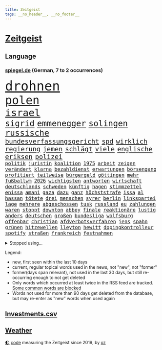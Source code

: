 ```yaml
---
title: Zeitgeist
tags: __no_header__, __no_footer__
---
```


# [Zeitgeist](https://oliz.io/zeitgeist/)

## Language

<h3><a href="https://www.spiegel.de" target="_blank">spiegel.de</a> (German, 7 to 2 occurrences)</h3>
<p style="font-family:monospace">
<span style="font-size:32pt"><a href="news_links.html#drohnen" class="current">drohnen</a></span>
<br>
<span style="font-size:28pt"><a href="news_links.html#polen" class="current">polen</a></span>
<br>
<span style="font-size:24pt"><a href="news_links.html#israel" class="current">israel</a></span>
<br>
<span style="font-size:20pt"><a href="news_links.html#sigrid" class="new">sigrid</a></span>
<span style="font-size:20pt"><a href="news_links.html#emmenegger" class="new">emmenegger</a></span>
<span style="font-size:20pt"><a href="news_links.html#solingen" class="current">solingen</a></span>
<span style="font-size:20pt"><a href="news_links.html#russische" class="current">russische</a></span>
<br>
<span style="font-size:16pt"><a href="news_links.html#bundesverfassungsgericht" class="current">bundesverfassungsgericht</a></span>
<span style="font-size:16pt"><a href="news_links.html#spd" class="current">spd</a></span>
<span style="font-size:16pt"><a href="news_links.html#wirklich" class="current">wirklich</a></span>
<span style="font-size:16pt"><a href="news_links.html#regierung" class="current">regierung</a></span>
<span style="font-size:16pt"><a href="news_links.html#jemen" class="current">jemen</a></span>
<span style="font-size:16pt"><a href="news_links.html#schlägt" class="current">schlägt</a></span>
<span style="font-size:16pt"><a href="news_links.html#viele" class="current">viele</a></span>
<span style="font-size:16pt"><a href="news_links.html#englische" class="current">englische</a></span>
<span style="font-size:16pt"><a href="news_links.html#eriksen" class="new">eriksen</a></span>
<span style="font-size:16pt"><a href="news_links.html#polizei" class="current">polizei</a></span>
<br>
<span style="font-size:12pt"><a href="news_links.html#politik" class="current">politik</a></span>
<span style="font-size:12pt"><a href="news_links.html#juristin" class="current">juristin</a></span>
<span style="font-size:12pt"><a href="news_links.html#koalition" class="current">koalition</a></span>
<span style="font-size:12pt"><a href="news_links.html#1975" class="current">1975</a></span>
<span style="font-size:12pt"><a href="news_links.html#arbeit" class="current">arbeit</a></span>
<span style="font-size:12pt"><a href="news_links.html#zeigen" class="current">zeigen</a></span>
<span style="font-size:12pt"><a href="news_links.html#verändert" class="current">verändert</a></span>
<span style="font-size:12pt"><a href="news_links.html#klarna" class="new">klarna</a></span>
<span style="font-size:12pt"><a href="news_links.html#bezahldienst" class="new">bezahldienst</a></span>
<span style="font-size:12pt"><a href="news_links.html#erwartungen" class="current">erwartungen</a></span>
<span style="font-size:12pt"><a href="news_links.html#börsengang" class="current">börsengang</a></span>
<span style="font-size:12pt"><a href="news_links.html#profitiert" class="current">profitiert</a></span>
<span style="font-size:12pt"><a href="news_links.html#teilweise" class="current">teilweise</a></span>
<span style="font-size:12pt"><a href="news_links.html#bürgergeld" class="current">bürgergeld</a></span>
<span style="font-size:12pt"><a href="news_links.html#göttingen" class="current">göttingen</a></span>
<span style="font-size:12pt"><a href="news_links.html#mehr" class="current">mehr</a></span>
<span style="font-size:12pt"><a href="news_links.html#fußballwm" class="current">fußballwm</a></span>
<span style="font-size:12pt"><a href="news_links.html#2026" class="current">2026</a></span>
<span style="font-size:12pt"><a href="news_links.html#wichtigsten" class="current">wichtigsten</a></span>
<span style="font-size:12pt"><a href="news_links.html#antworten" class="current">antworten</a></span>
<span style="font-size:12pt"><a href="news_links.html#wirtschaft" class="current">wirtschaft</a></span>
<span style="font-size:12pt"><a href="news_links.html#deutschlands" class="current">deutschlands</a></span>
<span style="font-size:12pt"><a href="news_links.html#schweden" class="current">schweden</a></span>
<span style="font-size:12pt"><a href="news_links.html#künftig" class="current">künftig</a></span>
<span style="font-size:12pt"><a href="news_links.html#hagen" class="new">hagen</a></span>
<span style="font-size:12pt"><a href="news_links.html#stimmzettel" class="current">stimmzettel</a></span>
<span style="font-size:12pt"><a href="news_links.html#enissa" class="new">enissa</a></span>
<span style="font-size:12pt"><a href="news_links.html#amani" class="new">amani</a></span>
<span style="font-size:12pt"><a href="news_links.html#gaza" class="current">gaza</a></span>
<span style="font-size:12pt"><a href="news_links.html#dazu" class="current">dazu</a></span>
<span style="font-size:12pt"><a href="news_links.html#ganz" class="current">ganz</a></span>
<span style="font-size:12pt"><a href="news_links.html#höchststrafe" class="current">höchststrafe</a></span>
<span style="font-size:12pt"><a href="news_links.html#issa" class="new">issa</a></span>
<span style="font-size:12pt"><a href="news_links.html#al" class="current">al</a></span>
<span style="font-size:12pt"><a href="news_links.html#hassan" class="current">hassan</a></span>
<span style="font-size:12pt"><a href="news_links.html#tötete" class="current">tötete</a></span>
<span style="font-size:12pt"><a href="news_links.html#drei" class="current">drei</a></span>
<span style="font-size:12pt"><a href="news_links.html#menschen" class="current">menschen</a></span>
<span style="font-size:12pt"><a href="news_links.html#syrer" class="current">syrer</a></span>
<span style="font-size:12pt"><a href="news_links.html#berlin" class="current">berlin</a></span>
<span style="font-size:12pt"><a href="news_links.html#linkspartei" class="current">linkspartei</a></span>
<span style="font-size:12pt"><a href="news_links.html#lage" class="current">lage</a></span>
<span style="font-size:12pt"><a href="news_links.html#mehrere" class="current">mehrere</a></span>
<span style="font-size:12pt"><a href="news_links.html#abgeschossen" class="current">abgeschossen</a></span>
<span style="font-size:12pt"><a href="news_links.html#tusk" class="current">tusk</a></span>
<span style="font-size:12pt"><a href="news_links.html#russland" class="current">russland</a></span>
<span style="font-size:12pt"><a href="news_links.html#eu" class="current">eu</a></span>
<span style="font-size:12pt"><a href="news_links.html#zahlungen" class="current">zahlungen</a></span>
<span style="font-size:12pt"><a href="news_links.html#waren" class="current">waren</a></span>
<span style="font-size:12pt"><a href="news_links.html#stoppt" class="current">stoppt</a></span>
<span style="font-size:12pt"><a href="news_links.html#downton" class="new">downton</a></span>
<span style="font-size:12pt"><a href="news_links.html#abbey" class="new">abbey</a></span>
<span style="font-size:12pt"><a href="news_links.html#finale" class="current">finale</a></span>
<span style="font-size:12pt"><a href="news_links.html#reaktionäre" class="current">reaktionäre</a></span>
<span style="font-size:12pt"><a href="news_links.html#lustig" class="current">lustig</a></span>
<span style="font-size:12pt"><a href="news_links.html#anders" class="current">anders</a></span>
<span style="font-size:12pt"><a href="news_links.html#deutschen" class="current">deutschen</a></span>
<span style="font-size:12pt"><a href="news_links.html#großen" class="current">großen</a></span>
<span style="font-size:12pt"><a href="news_links.html#bundesliga" class="current">bundesliga</a></span>
<span style="font-size:12pt"><a href="news_links.html#wolfsburg" class="current">wolfsburg</a></span>
<span style="font-size:12pt"><a href="news_links.html#offenbar" class="current">offenbar</a></span>
<span style="font-size:12pt"><a href="news_links.html#christian" class="current">christian</a></span>
<span style="font-size:12pt"><a href="news_links.html#afdverbotsverfahren" class="current">afdverbotsverfahren</a></span>
<span style="font-size:12pt"><a href="news_links.html#jens" class="current">jens</a></span>
<span style="font-size:12pt"><a href="news_links.html#spahn" class="current">spahn</a></span>
<span style="font-size:12pt"><a href="news_links.html#grünen" class="current">grünen</a></span>
<span style="font-size:12pt"><a href="news_links.html#hitzewellen" class="current">hitzewellen</a></span>
<span style="font-size:12pt"><a href="news_links.html#lleyton" class="new">lleyton</a></span>
<span style="font-size:12pt"><a href="news_links.html#hewitt" class="new">hewitt</a></span>
<span style="font-size:12pt"><a href="news_links.html#dopingkontrolleur" class="new">dopingkontrolleur</a></span>
<span style="font-size:12pt"><a href="news_links.html#spotify" class="current">spotify</a></span>
<span style="font-size:12pt"><a href="news_links.html#straßen" class="current">straßen</a></span>
<span style="font-size:12pt"><a href="news_links.html#frankreich" class="current">frankreich</a></span>
<span style="font-size:12pt"><a href="news_links.html#festnahmen" class="current">festnahmen</a></span>
</p>
<details>
<summary>Stopped using...</summary>
<p class="former" style="font-size:12pt">
cristiano(1784) ronaldo(1784) entgegen(1783) 2016(1782) anne(1781) dienstag(1781) weltweiten(1781) depressionen(1780) lust(1780) tödlicher(1780) gemeldet(1779) madrid(1779) phase(1779) plus(1779) termin(1779) behörde(1778) weitergeht(1778) aufgerufen(1777) beschluss(1777) bitten(1777) facebook(1777) lebens(1777) lieben(1777) schien(1777) treffer(1777) verlegt(1777) englischen(1776) genannt(1776) juden(1776) verteilt(1776) untersuchungen(1775) botschaften(1774) mitglied(1774) verbindung(1774) 32(1773) anwälte(1773) meinem(1773) trafen(1773) dreimal(1772) eingestellt(1772) super(1772) verhaftet(1772) anteil(1771) besonderen(1771) bull(1771) see(1771) infektion(1769) rät(1769) sports(1769) aktiv(1768) oppositionelle(1767) lügen(1766) werbung(1766) distanziert(1765) trainiert(1765) bewegen(1764) antwort(1763) erkrankung(1763) gekauft(1763) geprägt(1763) klimapolitik(1763) expräsident(1762) aufgenommen(1761) treiben(1759) aufhalten(1758) tiefen(1758) hängt(1757) eigenes(1754) leider(1754) schrecken(1753) pleite(1751) journalist(1749) stress(1748) training(1748) provoziert(1744) munition(1743) iranischen(1742) kandidatur(1742) dramatischen(1737) einblicke(1726) abschluss(1716) expräsidenten(1650) blut(1600) charles(1577) ausnahme(1519) ohnehin(1510) las(1490) börsen(1452) gemeinschaft(1450) gehälter(1441) unserem(1371) seltene(1362) fördern(1338) weiten(1327) überwachung(1318) mut(1281) terror(1272) beschuss(1264) eingetroffen(1250) günstiger(1244) besetzten(1239) erlauben(1235) antisemitische(1223) umstände(1214) schlamm(1205) partnerin(1150) dramatische(1141) nation(1106) begegnung(1065) versehen(1044) todesstrafe(1023) umso(1015) flugabwehr(1012) staates(1012) verbrenner(1006) lauter(994) wechselte(993) mächtige(986) praxis(971) viertagewoche(962) vorstand(958) islamistischen(945) uefa(927) vermeintliche(927) duisburg(895) glas(877) wiederwahl(874) trikot(845) schlagabtausch(819) sizilien(809) drastische(807) festgestellt(800) pass(776) nahostkonflikt(774) nächster(757) kranke(749) torwart(749) ausnahmezustand(742) zweifelt(739) kandidiert(737) knie(732) körperliche(730) momente(725) miliz(714) verspottet(711) boeing(703) verfolgte(699) raumstation(692) version(688) beschuldigt(687) aufruhr(686) besetzung(686) wild(658) adam(650) aufwand(645) franzose(642) figur(635) student(635) indischen(626) dorthin(615) historischer(614) iss(608) finanziellen(605) teamkollegen(602) firmenchef(590) le(588) anthony(584) minus(579) rettete(568) abgewiesen(564) erleichtert(560) zurückziehen(560) justin(550) zoo(547) wütet(543) freut(541) rheinmetall(537) planung(536) stewart(535) outfits(532) schülerinnen(529) klettert(527) fehlern(526) noah(506) drin(503) instanz(499) flog(491) figuren(490) weber(487) verspielt(485) systematisch(476) beweist(475) ignorieren(462) schütze(462) france(460) beschließen(459) steven(450) 200000(448) verwaltungsgericht(443) herum(439) co₂ausstoß(435) /(433) smith(431) urteile(431) eingebrochen(425) bewahrt(421) beschert(414) zeichnen(414) glaube(412) anruf(411) saskia(409) auszugeben(407) gesichert(404) katzen(402) inlandsgeheimdienst(398) untergang(394) abbrechen(393) drehen(392) yoga(387) konkret(386) versammeln(383) verzweifelt(383) aktionäre(382) scheiterten(379) autokraten(369) ifoinstituts(365) weitermachen(363) khan(361) unterbringung(358) bauarbeiten(357) biografie(355) nutzerinnen(354) organisierte(353) beweis(348) festgehalten(343) alex(342) anzahl(341) leipziger(341) 71(340) bastelt(340) zwang(336) 2500(335) washingtons(333) stärkt(332) ausgerichtet(328) königreich(327) ursprung(327) annäherung(326) bka(325) unbeeindruckt(325) combs(322) diddy(322) sean(322) verwandten(322) anzeigen(321) brett(320) strohe(319) eilt(317) kern(316) vegas(316) veranstaltungen(314) vorsorglich(314) adhs(313) aktueller(313) billiger(313) stromausfälle(311) stanley(310) aufrüstung(309) maler(306) exporte(302) gestimmt(302) qualifiziert(302) mitgeteilt(297) spdfraktionschef(297) leere(296) unterschiedlichen(296) jake(291) überzieht(290) überlegt(289) exchef(285) ruhen(284) sexismus(284) hingerichtet(282) winden(280) klimaziele(277) cdupolitikerin(276) pompeji(273) trotzt(273) verständigt(271) scharfer(269) 57(267) 97(267) betreuung(265) versus(265) unionsfraktion(264) übergeben(264) französin(261) ed(260) realistisch(260) sheeran(260) vorläufig(258) alleingang(257) steuer(255) verließen(254) netflixserie(253) medizinischen(252) general(251) verzicht(251) rückkehrer(249) internationaler(248) spurensuche(248) zündet(246) affront(245) nasa(245) schülern(240) erwartete(239) heide(238) winzige(238) gebühr(236) schmuggel(236) empfehlen(234) solch(234) überstehen(234) unabhängiger(233) selbstkritik(232) batteriehersteller(231) bewertung(231) re(228) rereportage(228) schönheit(228) führerschein(227) gold(227) mail(227) konstruktiv(225) milliardenschwere(225) londons(222) rücksicht(222) tauchen(222) malen(221) privat(221) massiver(220) zuhause(220) bedauert(219) spiegelleser(218) jene(216) kälte(215) firewall(213) aufgefallen(210) taxi(210) gemüse(209) interviews(208) ruhm(208) außenhandel(206) dazwischen(206) geisel(204) posts(201) lärm(200) manuela(200) premiere(200) wohnmobil(200) notenbank(199) rückgängig(199) aschaffenburg(198) tausender(198) bargeld(195) nähern(192) unterzeichnet(192) auszuschließen(191) bonus(191) entwickelte(190) berlinerin(188) erden(187) niedrigere(184) witkoff(184) abitur(183) aufruf(183) ausschluss(183) marie(183) oper(183) kulturstaatsminister(182) aufgegeben(181) gazakonflikt(181) verträge(181) osbourne(180) ozzy(180) usaid(180) faszination(179) milliardeninvestitionen(179) trophäe(179) absitzen(178) roland(178) beherrschen(174) demokratischer(172) hamm(172) längerer(172) mexikanischen(172) auszug(171) engagieren(171) gedachten(171) vorantreiben(171) taktik(170) verbinden(170) kollaps(169) debütalbum(168) reichsbürgergruppe(168) 25jähriger(167) slogan(167) wahlkreis(167) übergewicht(167) systems(166) britisches(164) krachte(164) überzahl(163) just(162) jünger(162) luis(162) galatasaray(161) repräsentative(161) dreist(160) 24jährigen(159) internes(159) pokalfinale(159) 1860(158) benannt(158) geht’s(157) grausame(157) inspirieren(157) kretschmann(157) ukrainern(157) winfried(157) 56(156) detmold(156) wortgefecht(156) hingelegt(155) kriegsgebiet(155) teufel(155) wunden(155) beschlossene(154) scham(154) bär(153) büttner(153) wahrzeichen(153) bundesweiten(152) wertlos(152) geldern(151) geplantes(151) bestellen(150) gynäkologe(149) heldin(149) woidke(149) zielt(149) drohnenattacke(148) einseitiges(148) experimente(148) gefüllt(148) ökologischen(148) beugen(147) chatbots(147) flügen(147) liberaler(147) schwesig(147) wels(147) fähig(146) johansson(146) marinemanöver(146) scarlett(146) stürme(146) brasilianische(144) einschränkung(144) zollstreits(143) unerlaubt(142) vorlesen(142) einschränken(141) prozesses(141) schimmel(141) verkürzen(141) netanyahuregierung(140) poleposition(140) qualifying(140) weitreichenden(140) begehrten(139) jurist(139) freistaat(138) junta(138) kalender(138) kampfhandlungen(138) bernie(137) clooney(137) feministin(137) rief(137) kiefer(135) ablaufen(134) spontan(134) stich(134) tourismus(134) verunsichern(133) reinigen(132) terrorverdacht(132) fitzek(131) arminia(130) geheim(130) prognose(130) wolfram(130) erwerb(129) nationalspielerinnen(129) airbus(128) frustriert(128) funktion(128) lies(128) lyon(128) präsidentschaftskandidat(128) satellitenbilder(128) siedlern(128) anja(127) aufschluss(127) auftragsbücher(127) ermordete(127) kalifornische(127) mls(127) wirtschaftsvertreter(126) enormen(125) thiel(125) carrie(124) fahrräder(124) kleinem(124) varianten(124) beruhigen(123) erwähnte(123) propagandavideo(123) brandenburgs(122) hasan(121) ambitionierten(120) sonntagmorgen(120) weinen(120) messe(119) schulz(119) abgelöst(118) kathedrale(118) wall(118) arbeite(117) digitalministerium(117) geeignet(117) inspiriert(117) handelsverband(116) kämpften(116) yair(116) barça(115) exporteure(115) kürzester(115) ritter(115) cochef(114) magath(114) neuköllner(114) tabletten(114) atombombenabwurf(113) batterien(113) hiroshima(113) slogans(113) audretsch(112) großmutter(112) jobcenter(112) katholiken(112) portion(112) testet(112) 1998(111) eingehandelt(111) kläger(111) fußballerin(110) gerichtshofs(109) journal(109) parteiinterne(109) victoria(109) amal(108) herstellen(108) spendet(108) terroranschlag(108) tue(108) unterfangen(108) zugeschlagen(108) einziger(107) kategorisch(107) label(107) südamerika(107) don(106) handgepäck(106) selfie(106) territoriale(106) verbünden(106) verstört(106) waldbrandes(106) 135(105) deep(105) intensiv(105) jenna(105) ortega(105) woelki(105) köpfe(104) schulsystem(104) unverantwortlich(104) wednesday(104) ansturm(103) kletterte(103) parteigelder(102) asche(101) gepäck(101) sommerpause(101) weimer(101) annkatrin(100) niedriger(100) vi(99) elektroantrieb(98) farce(98) meistertitel(98) passagieren(98) weltstar(98) anlage(97) grillen(97) mahmoud(97) oppositionsführer(97) setzten(97) aufgebaut(96) summer(96) tiergarten(95) vorsatz(95) gastronomie(94) gefürchteten(94) worklifebalance(94) buffett(93) warren(93) 25jährige(92) regelung(92) erholen(91) gravierenden(91) konsumgeständnis(91) nächtlichen(91) stufen(91) vernichtung(91) anziehen(90) beobachtungen(90) iraner(90) peak(90) wildberger(90) grausamen(89) mclarenfahrer(89) sponsoring(89) tagelange(89) ungesund(89) lehrerverband(88) seele(88) transfeindlichkeit(88) wenigsten(88) zusammenbruch(88) afrikanerin(87) erstickt(87) mossad(87) vorgaben(87) 122(86) chatgptanbieter(86) interessant(86) mitgründer(86) spielflächen(86) beisein(85) bronzestatue(85) feierlichen(85) nationaltorwart(85) regierende(85) schaue(85) spaghetti(85) cohen(84) geschlechterrollen(84) grausamkeit(84) inácio(84) luiz(84) lula(84) rasant(84) schadensbegrenzung(84) schufteten(84) städtetrip(84) unvereinbarkeitsbeschluss(84) atombomben(83) freigibt(83) gedruckt(83) millionär(83) musikvideo(83) mützenich(83) priester(83) robotaxis(83) vorm(83) wadephuls(83) abstecher(82) aufsehenerregenden(82) floridas(82) hilfsgüter(82) jim(82) leverkusener(82) picasso(82) populär(82) rissen(82) skulptur(82) apparat(81) digitalminister(81) erfolgsgeschichten(81) hsvpräsident(81) more(81) prideparade(81) schleppte(81) steine(81) stellvertretender(81) versäumnisse(81) anwältin(80) emobilität(80) kleinsten(80) texten(80) vegetarische(80) marcandré(79) stegen(79) ter(79) weltuntergang(79) formel1rennen(78) landeskriminalamt(78) rupert(78) arbeitsumfeld(77) aushandeln(77) desantis(77) erläutert(77) fronten(77) ideologisch(77) katastrophen(77) optimistischer(77) techunternehmen(77) virtuellen(77) volksfest(77) beschreiben(76) einbringen(76) gerissen(76) gilmore(76) handelskonflikte(76) lapid(76) massentourismus(76) sandler(76) sportlern(76) staatsgäste(76) zwecke(76) gesamtsieg(75) jet(75) mauritius(75) verzweifeln(75) widmet(75) 2002(74) little(74) schnellsten(74) terry(74) toxisches(74) exportstopp(73) schwerfällt(73) schwingt(73) sicheren(73) therapeutin(73) fahrerinnen(72) fies(72) flugzeugbauer(72) kardashian(72) kurzschluss(72) mboko(72) trauern(72) unzureichend(72) 182(71) aufgestaut(71) christi(71) entkriminalisierung(71) entsendet(71) mobilfunkempfang(71) proben(71) registrierte(71) verpuffung(71) yorks(71) dammbruch(70) erpressen(70) erwirbt(70) grillmeisterschaft(70) kreise(70) punktsieg(70) queer(70) rekordzahl(70) williamson(70) zwanzig(70) dummen(69) lehnte(69) nannten(69) anstehendes(68) schutt(68) außenseiterin(67) gegenzug(67) hilflosigkeit(67) klarkommen(67) like(67) mg(67) mitmenschen(67) seitz(67) that(67) unterschätzte(67) ausgebaut(66) badenwürttembergs(66) bundestagsabgeordnete(66) championsleaguetitel(66) fabriken(66) signalisieren(66) tigerbabys(66) ökosystem(66) aberkennung(65) bedürfnisse(65) cameron(65) digitalisierung(65) ferienanlage(65) maus(65) nase(65) verurteilter(65) canberra(64) fehlerhafte(64) klagende(64) spieletipps(64) torpedieren(64) verschrecken(64) abschlussbericht(63) achtziger(63) eventuell(63) gebüsch(63) kippen(63) ‒(63) bestsellerautor(62) defizite(62) lilly(62) errechnet(61) kakadus(61) magnum(61) pablo(61) sozialleistungen(61) carsharinganbieter(60) drohende(60) einzuführen(60) erpressung(60) miles(60) brust(59) eingebracht(59) geliebtes(59) kalt(59) lesbar(59) schrieben(59) sicherheitslage(59) traditionshaus(59) atombombe(58) herzlich(58) leroy(58) mecklenburgvorpommerns(58) sané(58) energiebedarf(57) filmcharaktere(57) herhalten(57) kompetenzen(57) nashörner(57) sorten(57) wiederholte(57) ächzen(57) kelly(56) norbert(56) tyrannosaurus(56) verschleppten(56) verzögerung(56) befassen(55) hochbegabte(55) wasserkrise(55) automobilindustrie(54) shirin(54) steuerprüfungen(54) atomwissenschaftler(53) ausstattung(53) biontech(53) erschütterte(53) montreal(53) patriarchat(53) ressort(53) vernünftig(53) entsprechend(52) haseloff(52) nuklearanlage(52) tägliche(52) verarbeitung(52) weltreise(52) best(51) cduabgeordnete(51) norwegischen(51) passagierflugzeug(51) regionalzug(51) springerstiefel(51) todesurteil(51) ausnahmespieler(50) betrügerische(50) beweise(50) hobbit(50) importen(50) kindesentführung(50) basketballerin(49) beansprucht(49) beeindruckenden(49) fahrschule(49) favoritin(49) verheerend(49) öldepot(49) ausstrahlen(48) capri(48) grüner(48) kilometern(48) selbstbewusster(48) chen(47) ferraris(47) parker(47) soße(47) stromschlag(47) gefundenen(46) konzertbesucher(46) unbegrenzte(46) wirtschaftswachstum(46) zünden(46) adriana(45) lauten(45) abgebrannt(44) bombenangriff(44) bradshaw(44) deutschpolnischen(44) mitfahren(44) nachzahlungen(44) wesentlichen(44) gerichten(43) improvisierten(43) kulturelle(43) schieflage(43) zentralafrikanische(43) aussprechen(42) feldzug(42) produkt(42) seetang(42) sommerliche(42) zügen(42) ökosysteme(42) impfungen(41) verschwendet(41) wiedergeburt(41) wählergruppen(41) agrarminister(40) dorsten(40) geschwächt(40) giulia(40) gwinn(40) lebensbedrohlich(40) privatjets(40) waffensystemen(40) 1903(39) chefarzt(39) hitzebeschwerden(39) interpretiert(39) musikfestivals(39) provokanten(39) alois(38) angehoben(38) grauen(38) kreislaufprobleme(38) mahlzeiten(38) rakers(38) sachsenanhalts(38) umgekommen(38) verwirklichen(38) überwachen(38) angstschweiß(37) antiisraelische(37) baldige(37) erpresst(37) gesellschaftliche(37) 3i/atlas(36) abschiebegefängnis(36) erzbistum(36) flaschenpost(36) gedanke(36) geschworene(36) gittens(36) offenlegung(36) sonnensystem(36) toll(36) buenos(35) eigenschaft(35) meisterschaften(35) relevante(35) schwitzen(35) ständiges(35) teiler(35) ussängerin(35) vernünftige(35) guttut(34) intime(34) alarmieren(33) bootsausflug(33) einfachen(33) einiger(33) gendersprache(33) jubiläum(33) sacken(33) transfernews(33) verstoße(33) verwüstung(33) friedensnobelpreis(32) großfamilien(32) pendler(32) rivalen(32) schulferien(32) verfasst(32) ac/dc(31) bergretter(31) ergebnissen(31) gelben(31) jahrhunderten(31) judith(31) kette(31) mel(31) profitierte(31) rabatten(31) ungewöhnlicher(31) winzig(31) wirksam(31) angeschlagenen(30) frauke(30) gefährlichste(30) machtverlust(30) zehntel(30) flop(29) frankreichrundfahrt(29) hathaway(29) kartelle(29) leichten(29) symbolisch(29) sympathie(29) südküste(29) taufen(29) 67(28) entwaffnung(28) erliegen(28) gäbe(28) lenkt(28) propagandavideos(28) reiseziel(28) abschreckung(27) einsätze(27) gesetzesvorhaben(27) lebensmitteln(27) staatsanwaltschaften(27) währung(27) zurücktreten(27) besatzung(26) cas(26) eingeplant(26) geschmack(26) jane(26) klimafolgen(26) lyles(26) monieren(26) umstimmen(26) wacken(26) wen(26) zusammenhängen(26) burkhard(25) ekitiké(25) ertrinken(25) gap(25) labubus(25) bo(24) brady(24) cherry(24) dolomiten(24) gelbe(24) gelegenheitsjobs(24) superman(24) verbreiteten(24) breitete(23) exklusive(23) gedauert(23) interstellaren(23) kaufpreise(23) kometen(23) ludwig(23) miller(23) nora(23) schwimmwm(23) spitzensport(23) wegfall(23) überzeugungsarbeit(23) berichterstattung(22) durchschnittlich(22) olympischen(22) passenden(22) richterkandidatin(22) verhärtet(22) zollpläne(22) übereinstimmenden(22) abgenommen(21) berger(21) cain(21) date(21) datenanalyse(21) dean(21) schüchternheit(21) bestes(20) darbietung(20) einfuhren(20) nachbarstaaten(20) testspiel(20) unbequem(20) allerletzten(19) epsteinakten(19) klemm(19) landwirtschaftsministeriums(19) lieferando(19) liter(19) staatsanwältin(19) gleitschirmflug(18) islamistischer(18) peterording(18) rechtlich(18) sankt(18) torsten(18) autonomes(17) colbert(17) jemals(17) porto(17) tatsächlich …(17) antikorruptionsbehörden(16) bosbach(16) kletterkünste(16) kritikers(16) vertrieben(16) ahnung(15) angepriesen(15) einigt(15) fanatischer(15) patriotsysteme(15) ressorts(15) ausgestiegen(14) ismaik(14) murdoch(14) putschversuchs(14) pöbeleien(14) usfirma(14) zurückgezahlt(14) bergrettung(13) bußgeldbescheide(13) kadaver(13) moraes(13) naturschutzbund(13) sofortigen(13) abstand(12) arbeitslose(12) bundespräsidentin(12) festigen(12) fossil(12) wahldebakel(12) 4000(11) abwurf(11) aushungerung(11) katastrophalen(11) kimodelle(11) mitleidenschaft(11) palantir(11) passion(11) polizeisoftware(11) unsinn(11)
</p>
</details>
<p>Legend:
<ul>
<li><span class="new">new</span>, first seen within the last 10 days</li>
<li><span class="current">current</span>, regular topical words used in the news, not "new", not "former"</li>
<li><span class="former">former(days span relevant)</span>, not used in the last 30 days, but still re-occurring enough to not get deleted</li>
<li>Only words which occurred at least twice in the RSS feed are tracked. <a href="language/filters.py">Some common words are blocked</a></li>
<li>Words not used for more than 90 days get deleted from the database, but may re-enter as "new" words when used again</li>
</ul>
</p>

## [Investments](investments.html)[.csv](investments.csv)

## [Weather](weather.html)

<footer>
<a href="javascript:toggleTheme()" class="nav">🌓</a>
<a href="https://github.com/ooz/zeitgeist">code</a> measuring the Zeitgeist since 2019, by <a href="https://oliz.io">oz</a>
</footer>
